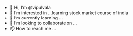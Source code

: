 - 👋 Hi, I’m @vipulvala
- 👀 I’m interested in ...learning stock market  course of india
- 🌱 I’m currently learning ...
- 💞️ I’m looking to collaborate on ...
- 📫 How to reach me ...

<!---
vipulvala/vipulvala is a ✨ special ✨ repository because its `README.md` (this file) appears on your GitHub profile.
You can click the Preview link to take a look at your changes.
--->
